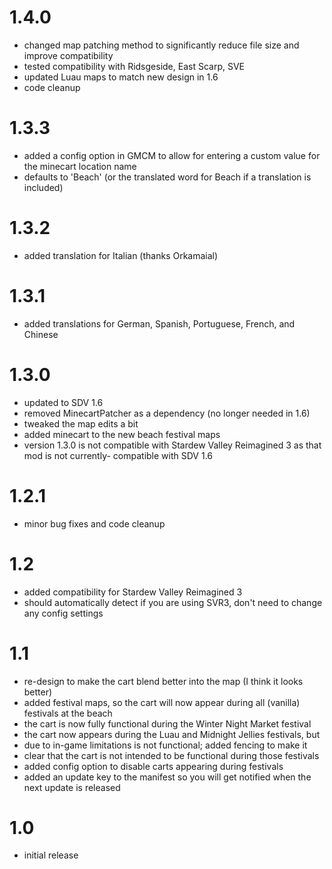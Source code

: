 # 1.4.0

-   changed map patching method to significantly reduce file size and improve compatibility
-   tested compatibility with Ridsgeside, East Scarp, SVE
-   updated Luau maps to match new design in 1.6
-   code cleanup

# 1.3.3

-   added a config option in GMCM to allow for entering a custom value for the minecart location name
-   defaults to 'Beach' (or the translated word for Beach if a translation is included)

# 1.3.2

-   added translation for Italian (thanks Orkamaial)

# 1.3.1

-   added translations for German, Spanish, Portuguese, French, and Chinese

# 1.3.0

-   updated to SDV 1.6
-   removed MinecartPatcher as a dependency (no longer needed in 1.6)
-   tweaked the map edits a bit
-   added minecart to the new beach festival maps
-   version 1.3.0 is not compatible with Stardew Valley Reimagined 3 as that mod is not currently- compatible with SDV 1.6

# 1.2.1

-   minor bug fixes and code cleanup

# 1.2

-   added compatibility for Stardew Valley Reimagined 3
-   should automatically detect if you are using SVR3, don't need to change any config settings

# 1.1

-   re-design to make the cart blend better into the map (I think it looks better)
-   added festival maps, so the cart will now appear during all (vanilla) festivals at the beach
-   the cart is now fully functional during the Winter Night Market festival
-   the cart now appears during the Luau and Midnight Jellies festivals, but
-   due to in-game limitations is not functional; added fencing to make it
-   clear that the cart is not intended to be functional during those
    festivals
-   added config option to disable carts appearing during festivals
-   added an update key to the manifest so you will get notified when the next update is released

# 1.0

-   initial release
